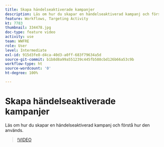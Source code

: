 ```yaml
---
title: Skapa händelseaktiverade kampanjer
description: Läs om hur du skapar en händelseaktiverad kampanj och förstå hur den används.
feature: Workflows, Targeting Activity
kt: 7783
thumbnail: 334478.jpg
doc-type: feature video
activity: use
team: WWFRE
role: User
level: Intermediate
exl-id: 915d3fe8-d4ca-40d3-a0ff-683f79634a5d
source-git-commit: b1b8d8a99a551239c445fb588cbd126b66a53c9b
workflow-type: ht
source-wordcount: '0'
ht-degree: 100%

---
```


# Skapa händelseaktiverade kampanjer

Läs om hur du skapar en händelseaktiverad kampanj och förstå hur den används.

>[!VIDEO](https://video.tv.adobe.com/v/334478?quality=12&learn=on)
